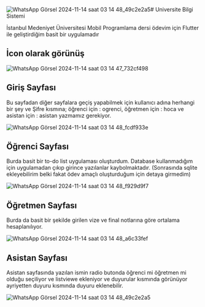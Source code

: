 ![WhatsApp Görsel 2024-11-14 saat 03 14 48_49c2e2a5](https://github.com/user-attachments/assets/c27412ae-53d0-4007-80df-55f121322c8e)# Universite Bilgi Sistemi

İstanbul Medeniyet Üniversitesi Mobil Programlama dersi ödevim için Flutter ile geliştirdiğim basit bir uygulamadır


## İcon olarak görünüş

![WhatsApp Görsel 2024-11-14 saat 03 14 47_732cf498](https://github.com/user-attachments/assets/31aae57f-939e-4590-b74b-61b627afbbed)


## Giriş Sayfası

Bu sayfadan diğer sayfalara geçiş yapabilmek için kullanıcı adına herhangi bir şey ve Şifre kısmına; öğrenci için : ogrenci, öğretmen için : hoca ve asistan için : asistan yazmamız gerekiyor.

![WhatsApp Görsel 2024-11-14 saat 03 14 48_fcdf933e](https://github.com/user-attachments/assets/c4c36707-ac1e-4341-9e89-5d4ae606ad7f)


## Öğrenci Sayfası

Burda basit bir to-do list uygulaması oluşturdum. Database kullanmadığım için uygulamadan çıkıp girince yazılanlar kaybolmaktadır. (Sonrasında sqlite ekleyebilirim belki fakat ödev amaçlı oluşturduğum için detaya girmedim)

![WhatsApp Görsel 2024-11-14 saat 03 14 48_f929d9f7](https://github.com/user-attachments/assets/8e8e39b5-40ef-423e-a258-078a6f03101a)


## Öğretmen Sayfası

Burda da basit bir şekilde girilen vize ve final notlarına göre ortalama hesaplanılıyor.

![WhatsApp Görsel 2024-11-14 saat 03 14 48_a6c33fef](https://github.com/user-attachments/assets/31a55373-8969-457b-a56a-26235793a761)


## Asistan Sayfası

Asistan sayfasında yazılan ismin radio butonda öğrenci mi öğretmen mi olduğu seçiliyor ve listviewe ekleniyor ve duyurular kısmında görünüyor ayriyetten duyuru kısmında duyuru eklenebilir.

![WhatsApp Görsel 2024-11-14 saat 03 14 48_49c2e2a5](https://github.com/user-attachments/assets/a87b5179-de97-426f-a49d-abc1e3c06fea)
